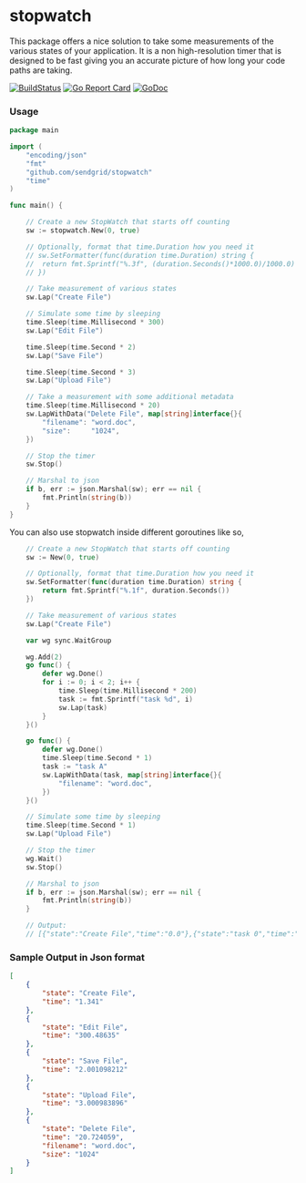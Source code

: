 stopwatch
==========

This package offers a nice solution to take some measurements of the various states of your application.  It is a non high-resolution timer that is designed to be fast giving you an accurate picture of how long your code paths are taking.

[![BuildStatus](https://travis-ci.org/sendgrid/stopwatch.svg?branch=master)](https://travis-ci.org/sendgrid/stopwatch)
[![Go Report Card](https://goreportcard.com/badge/github.com/sendgrid/stopwatch)](https://goreportcard.com/report/github.com/sendgrid/stopwatch)
[![GoDoc](https://godoc.org/github.com/sendgrid/stopwatch?status.svg)](https://godoc.org/github.com/sendgrid/stopwatch)

### Usage

```Go
package main

import (
	"encoding/json"
	"fmt"
	"github.com/sendgrid/stopwatch"
	"time"
)

func main() {

	// Create a new StopWatch that starts off counting
	sw := stopwatch.New(0, true)

	// Optionally, format that time.Duration how you need it
	// sw.SetFormatter(func(duration time.Duration) string {
	// 	return fmt.Sprintf("%.3f", (duration.Seconds()*1000.0)/1000.0)
	// })

	// Take measurement of various states
	sw.Lap("Create File")

	// Simulate some time by sleeping
	time.Sleep(time.Millisecond * 300)
	sw.Lap("Edit File")

	time.Sleep(time.Second * 2)
	sw.Lap("Save File")

	time.Sleep(time.Second * 3)
	sw.Lap("Upload File")

	// Take a measurement with some additional metadata
	time.Sleep(time.Millisecond * 20)
	sw.LapWithData("Delete File", map[string]interface{}{
		"filename": "word.doc",
		"size":     "1024",
	})

	// Stop the timer
	sw.Stop()

	// Marshal to json
	if b, err := json.Marshal(sw); err == nil {
		fmt.Println(string(b))
	}
}
```

You can also use stopwatch inside different goroutines like so,
```Go
	// Create a new StopWatch that starts off counting
	sw := New(0, true)

	// Optionally, format that time.Duration how you need it
	sw.SetFormatter(func(duration time.Duration) string {
		return fmt.Sprintf("%.1f", duration.Seconds())
	})

	// Take measurement of various states
	sw.Lap("Create File")

	var wg sync.WaitGroup

	wg.Add(2)
	go func() {
		defer wg.Done()
		for i := 0; i < 2; i++ {
			time.Sleep(time.Millisecond * 200)
			task := fmt.Sprintf("task %d", i)
			sw.Lap(task)
		}
	}()

	go func() {
		defer wg.Done()
		time.Sleep(time.Second * 1)
		task := "task A"
		sw.LapWithData(task, map[string]interface{}{
			"filename": "word.doc",
		})
	}()

	// Simulate some time by sleeping
	time.Sleep(time.Second * 1)
	sw.Lap("Upload File")

	// Stop the timer
	wg.Wait()
	sw.Stop()

	// Marshal to json
	if b, err := json.Marshal(sw); err == nil {
		fmt.Println(string(b))
	}

	// Output:
	// [{"state":"Create File","time":"0.0"},{"state":"task 0","time":"0.2"},{"state":"task 1","time":"0.2"},{"state":"Upload File","time":"0.6"},{"state":"task A","time":"0.0","filename":"word.doc"}]

```

### Sample Output in Json format

```json
[
    {
        "state": "Create File",
        "time": "1.341"
    },
    {
        "state": "Edit File",
        "time": "300.48635"
    },
    {
        "state": "Save File",
        "time": "2.001098212"
    },
    {
        "state": "Upload File",
        "time": "3.000983896"
    },
    {
        "state": "Delete File",
        "time": "20.724059",
        "filename": "word.doc",
        "size": "1024"
    }
]
```
